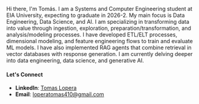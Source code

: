 Hi there, I'm Tomás. I am a Systems and Computer Engineering student at EIA University, expecting to graduate in 2026-2. My main focus is Data Engineering, Data Science, and AI. I am specializing in transforming data into value through ingestion, exploration, preparation/transformation, and analysis/modeling processes. I have developed ETL/ELT processes, dimensional modeling, and feature engineering flows to train and evaluate ML models. I have also implemented RAG agents that combine retrieval in vector databases with response generation. I am currently delving deeper into data engineering, data science, and generative AI.

#### Let's Connect
- **LinkedIn**: [Tomas Lopera](https://www.linkedin.com/in/tomaslopera/)
- **Email**: loperatomas410@gmail.com
